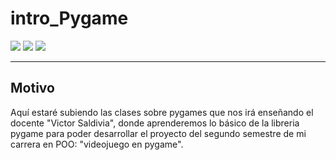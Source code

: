 # intro_Pygame

<p align="left">
   <img src="https://img.shields.io/badge/Status-En%20Desarrollo-green?style=plastic">
   <img src="https://img.shields.io/badge/Python-3776AB?style=plastic&logo=python&logoColor=white"/>

<img src="assets/Intro_Pygame.png"/> 
<hr> 

## Motivo

Aquí estaré subiendo las clases sobre pygames que nos irá enseñando el docente "Victor Saldivia", donde aprenderemos lo básico de la libreria pygame
para poder desarrollar el proyecto del segundo semestre de mi carrera en POO: "videojuego en pygame".
